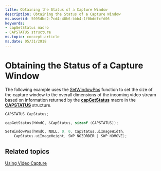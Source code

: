 ```yaml
---
title: Obtaining the Status of a Capture Window
description: Obtaining the Status of a Capture Window
ms.assetid: 5095dbd2-7cd4-48b6-bbb4-1f0bddfcfd06
keywords:
- capGetStatus macro
- CAPSTATUS structure
ms.topic: concept-article
ms.date: 05/31/2018
---
```


# Obtaining the Status of a Capture Window

The following example uses the [SetWindowPos](/windows/win32/api/winuser/nf-winuser-setwindowpos) function to set the size of the capture window to the overall dimensions of the incoming video stream based on information returned by the [**capGetStatus**](/windows/desktop/api/Vfw/nf-vfw-capgetstatus) macro in the [**CAPSTATUS**](/windows/win32/api/vfw/ns-vfw-capstatus) structure.


```C++
CAPSTATUS CapStatus;

capGetStatus(hWndC, &CapStatus, sizeof (CAPSTATUS)); 

SetWindowPos(hWndC, NULL, 0, 0, CapStatus.uiImageWidth, 
    CapStatus.uiImageHeight, SWP_NOZORDER | SWP_NOMOVE); 
```



## Related topics

<dl> <dt>

[Using Video Capture](using-video-capture.md)
</dt> </dl>

 

 
